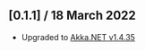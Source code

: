 ## [0.1.1] / 18 March 2022
- Upgraded to [Akka.NET v1.4.35](https://github.com/akkadotnet/akka.net/releases/tag/1.4.35)
